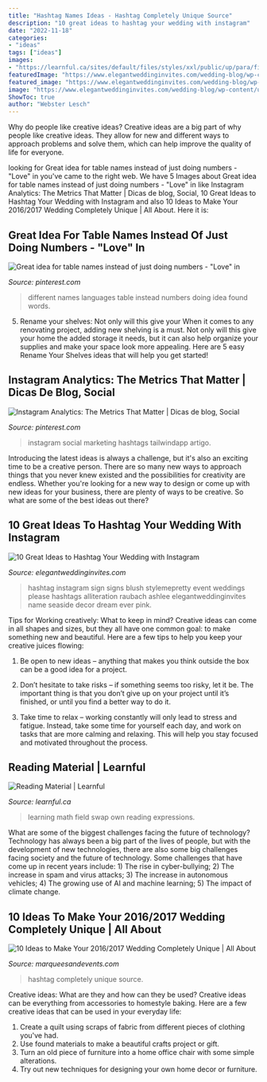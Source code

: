 ```yaml
---
title: "Hashtag Names Ideas - Hashtag Completely Unique Source"
description: "10 great ideas to hashtag your wedding with instagram"
date: "2022-11-18"
categories:
- "ideas"
tags: ["ideas"]
images:
- "https://learnful.ca/sites/default/files/styles/xxl/public/up/para/field-image/2021-03/120/antoine-dautry-_zsL306fDck-unsplash.jpg?itok=kvVGy7iO"
featuredImage: "https://www.elegantweddinginvites.com/wedding-blog/wp-content/uploads/2014/06/elegant-wedding-hashtag-sign-ideas-with-instagram-to-document-your-event-10.jpg"
featured_image: "https://www.elegantweddinginvites.com/wedding-blog/wp-content/uploads/2014/06/elegant-wedding-hashtag-sign-ideas-with-instagram-to-document-your-event-10.jpg"
image: "https://www.elegantweddinginvites.com/wedding-blog/wp-content/uploads/2014/06/elegant-wedding-hashtag-sign-ideas-with-instagram-to-document-your-event-10.jpg"
ShowToc: true
author: "Webster Lesch"
---
```



Why do people like creative ideas?
Creative ideas are a big part of why people like creative ideas. They allow for new and different ways to approach problems and solve them, which can help improve the quality of life for everyone.

	

		
looking for Great idea for table names instead of just doing numbers - &quot;Love&quot; in you've came to the right web. We have 5 Images about Great idea for table names instead of just doing numbers - &quot;Love&quot; in like Instagram Analytics: The Metrics That Matter | Dicas de blog, Social, 10 Great Ideas to Hashtag Your Wedding with Instagram and also 10 Ideas to Make Your 2016/2017 Wedding Completely Unique | All About. Here it is:
		
    
## Great Idea For Table Names Instead Of Just Doing Numbers - &quot;Love&quot; In

<img loading=lazy src="https://s-media-cache-ak0.pinimg.com/736x/63/ae/62/63ae621c1e8bad58b221fdc24147ac9c.jpg" onerror="this.onerror=null;this.src='https://tse2.mm.bing.net/th?id=OIP.A7ENGnwvQoHUHcfx4i6TrQHaKl&amp;pid=15.1';" alt="Great idea for table names instead of just doing numbers - &quot;Love&quot; in">

_Source: pinterest.com_

>different names languages table instead numbers doing idea found words. 

	

5. Rename your shelves: Not only will this give your
When it comes to any renovating project, adding new shelving is a must. Not only will this give your home the added storage it needs, but it can also help organize your supplies and make your space look more appealing. Here are 5 easy Rename Your Shelves ideas that will help you get started!

    
## Instagram Analytics: The Metrics That Matter | Dicas De Blog, Social

<img loading=lazy src="https://i.pinimg.com/originals/87/4e/3d/874e3df795b5438cc4ecd905fb66a535.png" onerror="this.onerror=null;this.src='https://tse3.mm.bing.net/th?id=OIP.h04995W1Q4zE7NkF-2alNQHaLH&amp;pid=15.1';" alt="Instagram Analytics: The Metrics That Matter | Dicas de blog, Social">

_Source: pinterest.com_

>instagram social marketing hashtags tailwindapp artigo. 

	

Introducing the latest ideas is always a challenge, but it's also an exciting time to be a creative person. There are so many new ways to approach things that you never knew existed and the possibilities for creativity are endless. Whether you're looking for a new way to design or come up with new ideas for your business, there are plenty of ways to be creative. So what are some of the best ideas out there?

    
## 10 Great Ideas To Hashtag Your Wedding With Instagram

<img loading=lazy src="https://www.elegantweddinginvites.com/wedding-blog/wp-content/uploads/2014/06/elegant-wedding-hashtag-sign-ideas-with-instagram-to-document-your-event-10.jpg" onerror="this.onerror=null;this.src='https://tse1.mm.bing.net/th?id=OIP.UK6mZ-kx5nQ1BzEpZS6oLwHaLH&amp;pid=15.1';" alt="10 Great Ideas to Hashtag Your Wedding with Instagram">

_Source: elegantweddinginvites.com_

>hashtag instagram sign signs blush stylemepretty event weddings please hashtags alliteration raubach ashlee elegantweddinginvites name seaside decor dream ever pink. 

	

Tips for Working creatively: What to keep in mind?
Creative ideas can come in all shapes and sizes, but they all have one common goal: to make something new and beautiful. Here are a few tips to help you keep your creative juices flowing:
1. Be open to new ideas – anything that makes you think outside the box can be a good idea for a project.

2. Don’t hesitate to take risks – if something seems too risky, let it be. The important thing is that you don’t give up on your project until it’s finished, or until you find a better way to do it.

3. Take time to relax – working constantly will only lead to stress and fatigue. Instead, take some time for yourself each day, and work on tasks that are more calming and relaxing. This will help you stay focused and motivated throughout the process.

    
## Reading Material | Learnful

<img loading=lazy src="https://learnful.ca/sites/default/files/styles/xxl/public/up/para/field-image/2021-03/120/antoine-dautry-_zsL306fDck-unsplash.jpg?itok=kvVGy7iO" onerror="this.onerror=null;this.src='https://tse2.mm.bing.net/th?id=OIP.idSa2CqLhvepsVQaMpb9gAHaE7&amp;pid=15.1';" alt="Reading Material | Learnful">

_Source: learnful.ca_

>learning math field swap own reading expressions. 

	

What are some of the biggest challenges facing the future of technology?
Technology has always been a big part of the lives of people, but with the development of new technologies, there are also some big challenges facing society and the future of technology. Some challenges that have come up in recent years include: 1) The rise in cyber-bullying; 2) The increase in spam and virus attacks; 3) The increase in autonomous vehicles; 4) The growing use of AI and machine learning; 5) The impact of climate change.

    
## 10 Ideas To Make Your 2016/2017 Wedding Completely Unique | All About

<img loading=lazy src="http://www.marqueesandevents.com/blog/wp-content/uploads/2016/02/wedding-hashtag.jpg" onerror="this.onerror=null;this.src='https://tse1.mm.bing.net/th?id=OIP.USCkSZ_ZybyQmIlclhBp_wHaLH&amp;pid=15.1';" alt="10 Ideas to Make Your 2016/2017 Wedding Completely Unique | All About">

_Source: marqueesandevents.com_

>hashtag completely unique source. 

	

Creative ideas: What are they and how can they be used?
Creative ideas can be everything from accessories to homestyle baking. Here are a few creative ideas that can be used in your everyday life: 
1. Create a quilt using scraps of fabric from different pieces of clothing you've had.
2. Use found materials to make a beautiful crafts project or gift.
3. Turn an old piece of furniture into a home office chair with some simple alterations.
4. Try out new techniques for designing your own home decor or furniture.

